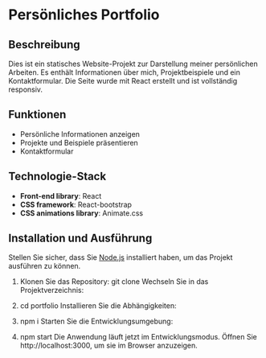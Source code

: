 # Persönliches Portfolio

## Beschreibung

Dies ist ein statisches Website-Projekt zur Darstellung meiner persönlichen Arbeiten. Es enthält Informationen über mich, Projektbeispiele und ein Kontaktformular. Die Seite wurde mit React erstellt und ist vollständig responsiv.

## Funktionen

- Persönliche Informationen anzeigen
- Projekte und Beispiele präsentieren
- Kontaktformular

## Technologie-Stack

- **Front-end library**: React
- **CSS framework**: React-bootstrap
- **CSS animations library**: Animate.css

## Installation und Ausführung

Stellen Sie sicher, dass Sie [Node.js](https://nodejs.org/) installiert haben, um das Projekt ausführen zu können.

1. Klonen Sie das Repository:
   git clone
   Wechseln Sie in das Projektverzeichnis:

2. cd portfolio
   Installieren Sie die Abhängigkeiten:

3. npm i
   Starten Sie die Entwicklungsumgebung:

4. npm start
   Die Anwendung läuft jetzt im Entwicklungsmodus. Öffnen Sie http://localhost:3000, um sie im Browser anzuzeigen.
